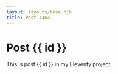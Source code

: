 ```yaml
---
layout: layouts/base.njk
title: Post 4464
---
```


# Post {{ id }}

This is post {{ id }} in my Eleventy project.

